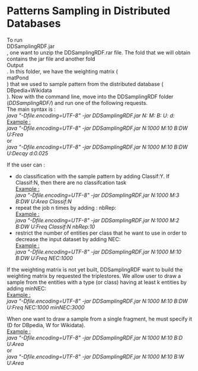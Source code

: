 <h1>Patterns Sampling in Distributed Databases</h1>

To run <br>DDSamplingRDF.jar</br>, one want to unzip the DDSamplingRDF.rar file. The fold that we will obtain contains the jar file and another fold <br>Output</br>. In this folder, we have the weighting matrix (<br>matPond</br>) that we used to sample pattern from the distributed database (<br>DBpedia+Wikidata</br>). Now with the command line, move into the DDSamplingRDF folder (<i>DDSamplingRDF/</i>) and run one of the following requests.<br>
The main syntax is : <br>
	<i>java "-Dfile.encoding=UTF-8" -jar DDSamplingRDF.jar N:<sample size> M:<maximum length constrain> B:<database> U:<utility> d:<decay if U:Decay></i><br>
	<u>Example :</u><br>
	<i>java "-Dfile.encoding=UTF-8" -jar DDSamplingRDF.jar N:1000 M:10 B:DW U:Frea</i><br>
	or <br>
	<i>java "-Dfile.encoding=UTF-8" -jar DDSamplingRDF.jar N:1000 M:10 B:DW U:Decqy d:0.025</i><br>

If the user can :
-	do classification with the sample pattern by adding Classif:Y. If Classif:N, then there are no classifcation task<br>
	<u>Example :</u><br>
	<i>java "-Dfile.encoding=UTF-8" -jar DDSamplingRDF.jar N:1000 M:3 B:DW U:Area Classif:N</i><br>
-	repeat the job n times by adding : nbRep:<n><br>
	<u>Example :</u><br>
	<i>java "-Dfile.encoding=UTF-8" -jar DDSamplingRDF.jar N:1000 M:2 B:DW U:Freq Classif:N nbRep:10</i><br>
-	restrict the number of entities per class that he want to use in order to decrease the input dataset by adding NEC:<value><br>
	<u>Example :</u><br>
	<i>java "-Dfile.encoding=UTF-8" -jar DDSamplingRDF.jar N:1000 M:10 B:DW U:Freq NEC:1000</i><br>

If the weighting matrix is not yet built, DDSamplingRDF want to build the weighting matrix by requested the triplestores. We allow user to draw a sample from the entities with a type (or class) having at least k entities by adding minNEC:<k><br>
	<u>Example :</u><br>
	<i>java "-Dfile.encoding=UTF-8" -jar DDSamplingRDF.jar N:1000 M:10 B:DW U:Freq NEC:1000 minNEC:3000</i><br>

When one want to draw a sample from a single fragment, he must specify it (D for DBpedia, W for Wikidata).<br>
	<u>Example :</u><br>
	<i>java "-Dfile.encoding=UTF-8" -jar DDSamplingRDF.jar N:1000 M:10 B:D U:Area</i> <br>
	or<br>
	<i>java "-Dfile.encoding=UTF-8" -jar DDSamplingRDF.jar N:1000 M:10 B:W U:Area</i>

